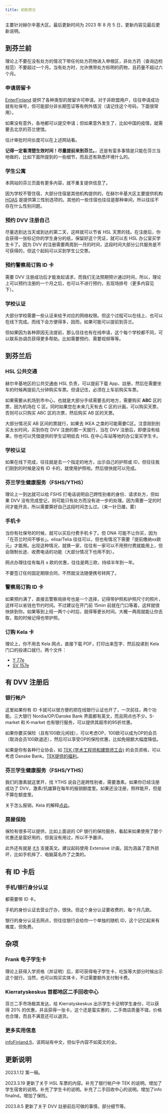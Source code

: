 ```yaml
---
title: 初到芬兰
---
```


主要针对赫尔辛基大区。最后更新时间为 2023 年 8 月 5 日，更新内容见最后更新说明。

## 到芬兰前

理论上不要在没有处方的情况下带任何处方药物进入申根区，非处方药（查询边检规范）不要超过一个月。当有处方时，允许携带处方标明的药物，且药量不超过六个月。

### 申请居留卡

[EnterFinland](https://enterfinland.fi/) 提供了各种类型的居留许可申请。对于非欧盟用户，往往申请成功就有社保号，但可能部分非长期签证等有例外情況（请记住这个号码，下面很常用）。

如果没有意外，各地都可以提交申请；但如果意外发生了，比如中国的疫情，就需要去北京的芬兰使馆。

估计审批时间长度可以在上述网站看。

**记得一定看清楚生效时间！尽量提前来到芬兰。**，还是有蛮多事情是只能在芬兰当地做的，比如下面所提到的一些细节，而且还有熟悉环境什么的。

### 学生公寓

本网站的芬兰页面有更多内容，就不重复提供信息了。

因为学校不管住宿，大部分住宿是其他机构提供的，在赫尔辛基大区主要提供机构 [HOAS](https://hoas.fi/en/) 是提供第三性别选项的。其他的一些住宿也往往是那种单间，所以往往不存在什么性别问题。

### 预约 DVV 注册自己

尽量选到达当天或到达的第二天，这样就可以节省 HSL 天票的钱。在注册后，你会获得一张标记你的学生身分的纸，保留好这个凭证，就可以去 HSL 办公室买学生卡了。因为 DVV 的注册需要两周到一月的时间，这段时间大部分公共服务是不可获得的，但这个起码可以买到学生公交票。

### 预约警察局订购 ID 卡

需要 DVV 注册成功后才能发起请求，而我们无法预期预计通过时间，所以，理论上可以预约注册的一个月之后，也可以不进行预约，去现场排号（更多内容见下）。

### 学校认证

大部分学校需要一些认证来给予对应的网络权限。但这个过程可以在线上、也可以在线下完成。而线下会方便得多，因而，如果可能可以提前到芬兰。

但如果因为各种原因无法提前，那么往往也有在线申请，这个每个学校都不同，可以联系协调员获得更多帮助。比如需要预约、需要视频等等。

## 到芬兰后

### HSL 公共交通

赫尔辛基地区的公共交通由 HSL 负责，可以提前下载 App、註册，然后在需要坐车的时候再提前几分钟购买车票。但请记住，必须在上车前购买车票。

如果需要从机场到市中心，也就是大部分手续需要去的地方，需要购买 **ABC** 区的票，因为机场在 C 区。同时如果您在未来几天有去 C 区的计画，可以购买天票，否则可以只购买 ABC 区的次票，然后购买 AB 区的天票。

大部分情况买 AB 区间的票就行，如果去 IKEA 之类的可能需要C区。注意刚到别买太长时间，买到你在 DVV 注册的那一天就行，当在 DVV 注册后，即便没有结果，你也可以凭借提供的学生证明纸去 HSL 在中心车站等地的办公室买学生卡。

### 学校认证

如果在线下完成，往往就是去一个指定的地方，出示自己的护照或 ID，但往往我们刚到的时候是没有 ID 卡的，就使用护照啦。然后很快就可以完成。

### 芬兰学生健康服务（FSHS/YTHS）

理论上一到达就可以给 FSHS 打电话说明自己跨性别者的身份、请求处方，但如果 DVV 没有完成登记，则可能只有处方而没有进一步的处理。因为需要一定的时间才能开具，所以需要算好自己这段时间怎么过。（来一针日雌，雾）

### 手机卡

当你有社保号的时候，就可以买后付费手机卡了。但 DNA 可能不让你买，因为「在芬兰时间不够长」。elisa/Telia 往往可以，但也有情况下需要「提前缴纳xx欧元」才能用。出现这种情况，就换一家，往往有一家可以不用预付费就能用上，但会限制长途、收费电话的功能（大部分情况下也用不到）。

网点办理往往有每月 x 欧的优惠，往往是两三欧，持续半年到一年。

不要签订任何固定期限合同，不然就没法随便携号转网了。

### 警察局订购 ID 卡

如果预约满了，直接去警察局排号也是一个选择，记得带护照和护照尺寸的照片，这样可以省钱也节约时间。不过建议在开门前 15min 前就在门口等着，这样就很快排到你。如果等到上班一两个小时后，就得等更长时间。大概一两周就能让你去取，取的时候记得也带护照。

### 订购 Kela 卡

理论上，你不用去 Kela 网点，直接下载 PDF，打印出来签字、然后投递到 Kela 门口的投递口就行。两个文件：
- [Y 77e](https://www.kela.fi/benefit-forms/Y77e.pdf)
- [SV 157e](https://www.kela.fi/benefit-forms/SV157e.pdf)

## 有 DVV 注册后

### 银行帐户

这里如果你有 ID 卡就可以很方便的把在线银行认证也开了，一次前往，两个功能。三大银行 Nordia/OP/Danske Bank 界面都有英文，而且网点也不少。S-market 和 K-market 也有银行服务，可以提供其超市的95折优惠。

如果你要买保险（且有100欧元闲钱），可以考虑OP，100欧可以成为OP的会员（取消会员100欧退还），然后可以享受OP的保险优惠，比如免赔额大幅度降低。

如果是你有各种行业协会，如 [TEK (学术工程师和建筑师工会)](https://www.tek.fi/en) 的会员资格，可以考虑 Danske Bank。[TEK提供的福利](https://www.tek.fi/en/services-and-benefits/membership-benefits/danske-banks-benefits)。

### 芬兰学生健康服务（FSHS/YTHS）

我们的激素就这里开，找 YTHS 说自己是跨性别者，需要激素。如果你已经注册成功了 DVV，激素/抗雄算在每年的报销额度里。如果还没注册，照样能开，但是不算在额度里。

关于怎么报销，Kela 的解释[点此](https://www.kela.fi/medicine-expenses)。

### 房屋保险

保险有很多可以提供，比如上面说的 OP 银行的保险服务，看起来如果使用了那个优惠还是蛮好用的，但我没有用过，所以不予置评。

此外还有就是 [if.fi](https://www.if.fi/en/private-customers) 支援英文。建议起码使用 Extensive 计画，因为涵盖了意外损坏，比如手机摔了、电脑莫名炸了之类的。

## 有 ID 卡后

### 手机/银行身分认证

都需要带 ID 卡。

手机的身份认证去营业厅办，很快。但这个身分认证要收费的，每个月几欧。

银行的身分认证去网点，但往往银行会给你一个单独的随机 ID，这个记忆起来有难度，但免费。

## 杂项

### Frank 电子学生卡

理论上获得入学资格（并证明）后，即可获得电子学生卡，吃饭等大部分时候出示这个就行。当然，也可以购买实体卡，不过需要额外支付制卡费。

### Kierratyskeskus 首都地区二手回收中心

芬兰二手市场极其发达，给 Kierratyskeskus 出示学生卡证明学生身份，可以获得 20% 的优惠，并且获得一张卡。这个还是蛮实惠的，二手商店质量不错，价格也合理，而且不满意还可以退货。

### 更多实用信息

[infoFinland.fi](https://www.infofinland.fi)，该网站有中文，但似乎内容不如英文的全。


## 更新说明

2023.1.12 第一稿。

2023.3.19 更新了关于 HSL 车票的内容。补充了银行帐户中 TEK 的说明。增加了学生宿舍的说明。补充了学生卡的说明。补充了二手回收中心的说明。增加了info finalnd。增加了保险。

2023.8.5 更新了关于 DVV 註册前后可做的事情，部分细节等。
